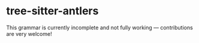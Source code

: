 # tree-sitter-antlers

This grammar is currently incomplete and not fully working — contributions are very welcome!